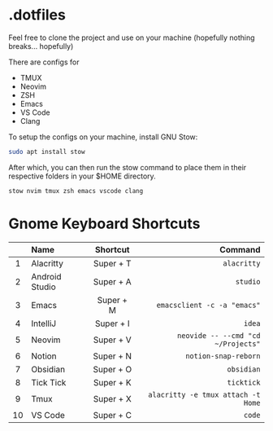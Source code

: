 # .dotfiles

Feel free to clone the project and use on your machine (hopefully nothing breaks... hopefully)

There are configs for

- TMUX
- Neovim
- ZSH
- Emacs
- VS Code
- Clang

To setup the configs on your machine, install GNU Stow:

```bash
sudo apt install stow
```

After which, you can then run the stow command to place them in their respective
folders in your $HOME directory.

```bash
stow nvim tmux zsh emacs vscode clang
```

# Gnome Keyboard Shortcuts

|     | Name           | Shortcut  |                            Command |
| :-: | :------------- | :-------: | ---------------------------------: |
|  1  | Alacritty      | Super + T |                        `alacritty` |
|  2  | Android Studio | Super + A |                           `studio` |
|  3  | Emacs          | Super + M |        `emacsclient -c -a "emacs"` |
|  4  | IntelliJ       | Super + I |                             `idea` |
|  5  | Neovim         | Super + V | `neovide -- --cmd "cd ~/Projects"` |
|  6  | Notion         | Super + N |               `notion-snap-reborn` |
|  7  | Obsidian       | Super + O |                         `obsidian` |
|  8  | Tick Tick      | Super + K |                         `ticktick` |
|  9  | Tmux           | Super + X | `alacritty -e tmux attach -t Home` |
| 10  | VS Code        | Super + C |                             `code` |
